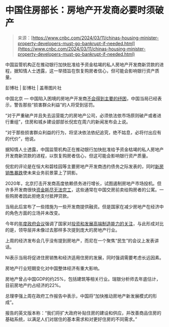 <!--yml

分类：未分类

日期：2024-05-27 14:49:31

-->

# 中国住房部长：房地产开发商必要时须破产

> 来源：[https://www.cnbc.com/2024/03/11/chinas-housing-minister-property-developers-must-go-bankrupt-if-needed.html](https://www.cnbc.com/2024/03/11/chinas-housing-minister-property-developers-must-go-bankrupt-if-needed.html)

中国监管机构正在推动银行加快批准给予资金枯竭的私人房地产开发商新贷款的进程，据知情人士透露，这一举措旨在恢复购房者信心，但可能会影响银行资产质量。

彭博社 | 彭博社 | 盖蒂图片社

中国北京 — 中国陷入困境的房地产开发商[不会得到主要的纾困](https://www.cnbc.com/2022/10/25/china-property-why-beijing-wont-bail-out-its-real-estate-sector.html)，中国当局已经表示，警告那些“损害群众利益”的人将受到惩罚。

“对于严重破产并且失去运营能力的房地产公司，必须依法依市场原则破产或者进行重组”，住房和城乡建设部部长倪宏在周六的新闻发布会上说。

“对于那些损害群众利益的行为，将坚决依法依纪追究，绝不姑息，必将付出应有的代价”，他说。

据知情人士透露，中国监管机构正在推动银行加快批准给予资金枯竭的私人房地产开发商新贷款的进程，以恢复购房者信心，但这可能会影响银行资产质量。

倪宏的评论是在恒大和碧桂园等主要房地产开发商违约债务之际发表的，同时[新房销售暴跌](https://www.cnbc.com/2024/02/02/imf-chinas-new-housing-demand-to-drop-by-50percent-in-the-next-decade.html#:~:text=China%20Economy-,IMF%20expects%20new%20housing%20demand%20in%20China%20to%20drop,50%25%20in%20the%20next%20decade&amp;text=Demand%20for%20new%20housing%20in,bolster%20the%20country's%20overall%20growth.)使未来业务前景蒙上了阴影。

2020年，北京打击开发商高度依赖债务进行增长，试图遏制房地产市场投机。但许多开发商很快[资金耗尽无法完工](https://www.cnbc.com/2022/07/20/chinas-homebuyers-are-running-out-of-patience-with-the-real-estate-slump.html)，这些通常在中国交房前卖给购房者的公寓。一些购房者因此拒绝支付抵押贷款。

当局此后宣布了一些措施为一些开发商提供融资。但是国家在减少房地产在经济中的角色方面的立场并未改变。

今年的[年度政府会议](https://www.cnbc.com/2024/03/04/china-to-hold-two-sessions-meeting-amid-bazooka-like-stimulus-debate.html)强调了国家对[投资和发展高端制造能力的关注](https://www.cnbc.com/2024/03/08/china-doubles-down-on-manufacturing-leaving-real-estate-behind.html)，与此形成对比的是，领导层并未像过去那样多次提到庞大的房地产行业。

上周的经济发布会几乎没有提到房地产，而尼在一个聚焦“民生”的会议上发表讲话。

Ni表示当局将促进住房销售和经济适用住房的发展，同时强调需要考虑长远因素。

房地产行业短期变化对中国整体经济有重大影响。

房地产曾占中国GDP的约25%，包括建筑等相关行业。瑞银分析师去年底估计，目前房地产约占经济的22%。

总理李强上周在政府工作报告中表示，中国将“加快推动房地产新发展模式的形成”。

报告的英文版本称：“我们将扩大政府补贴住房的建设和供应，并改善商品住房的基础系统，以满足人们对居住的基本需求和对更好住房的不同需求。”
